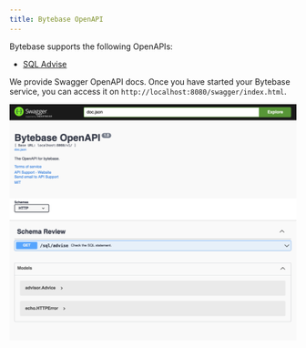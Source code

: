 ```yaml
---
title: Bytebase OpenAPI
---
```


Bytebase supports the following OpenAPIs:

- [SQL Advise](/docs/api/sql-advise)

We provide Swagger OpenAPI docs. Once you have started your Bytebase service, you can access it on `http://localhost:8080/swagger/index.html`.

![openapi-swagger](/static/docs/openapi-swagger.webp)

